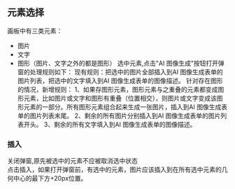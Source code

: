 ## 元素选择

画板中有三类元素：
- 图片
- 文字
- 图形（图片、文字之外的都是图形）
选中元素,点击"AI 图像生成"按钮打开弹窗的处理规则如下：
现有规则：把选中的图片全部插入到AI 图像生成表单的图片列表，把选中的文字填入到AI 图像生成表单的图像描述。
针对存在图形的情况，新增规则：
1、如果存图形元素，图形元素与之重叠的元素都变成图形元素，比如图片或文字和图形有重叠（位置相交），则图片或文字变成该图形元素的一部分。所有图形元素组合起来生成一张图片，插入到AI 图像生成表单的图片列表末尾。
2、剩余的所有图片分别插入到AI 图像生成表单的图片列表开头。
3、剩余的所有文字填入到AI 图像生成表单的图像描述。


### 插入
关闭弹窗,原先被选中的元素不应被取消选中状态   
点击插入，如果打开弹窗前，有选中的元素，图片应该插入到在所有选中元素的几何中心的最下方+20px位置。